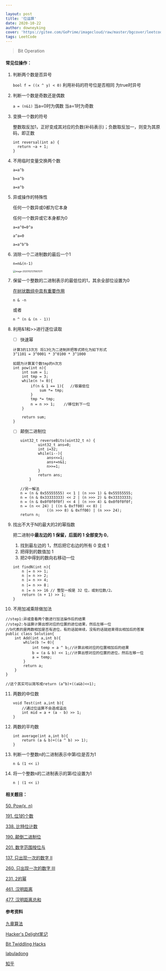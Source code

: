 ```yaml
---

layout: post
title: '位运算'
date: 2020-10-22
author: downeyking
cover: 'https://gitee.com/GoPrime/imagecloud/raw/master/bgcover/leetcode.jpg'
tags: LeetCode
---
```


> Bit Operation



#### 常见位操作：

1. 判断两个数是否异号

   `bool f = ((x ^ y) < 0)`  利用补码的符号位是否相同 为true时异号

2. 判断一个数是奇数还是偶数

   `a = (n&1)`   当a=0时为偶数 当a=1时为奇数

3. 变换一个数的符号

   整数取反加1，正好变成其对应的负数(补码表示)；负数取反加一，则变为其原码，即正数

   ```
   int reversal(int a) {
     return ~a + 1;
   }
   ```

4. 不用临时变量交换两个数

   ```
   a=a^b
   
   b=a^b
   
   a=a^b
   ```

5. 异或操作的特殊性

   任何一个数异或0都为它本身

   任何一个数异或它本身都为0

   ```
   a=a^0=0^a
   
   a^a=0
   
   a=a^b^b
   ```

6. 消除一个二进制数的最后一个1

   ```
   n=n&(n-1)
   ```

   <img src="https://gitee.com/GoPrime/imagecloud/raw/master/img/image-20201021215631211.png" alt="image-20201021215631211" style="zoom:50%;" />

7. 保留一个整数的二进制表示的最低位的1，其余全部位设置为0

   [在树状数组中具有重要作用](https://zhuanlan.zhihu.com/p/93795692)

   `n & -n`

   或者

   `n ^ (n & (n - 1))`

8. 利用&1和>>进行逐位读取

   - [ ] 快速幂

   ```
   计算3的13次方 将13化为二进制并把等式转化为如下形式
   3^1101 = 3^0001 * 3^0100 * 3^1000
   
   如题为计算某个数tmp的n次方 
   int pow(int n){
       int sum = 1;
       int tmp = 3;
       while(n != 0){
           if(n & 1 == 1){   //取最低位
               sum *= tmp;
           }
           tmp *= tmp;
           n = n >> 1;    //移位到下一位
       }
   
       return sum;
   }
   ```
   
   - [ ] 颠倒二进制位
   
     ```
     uint32_t reverseBits(uint32_t n) {
             uint32_t ans=0;
             int i=32;
             while(i--){
                 ans<<=1;
                 ans+=n&1;
                 n>>=1;
             }
             return ans;
         }
         
     //另一解法
     n = (n & 0x55555555) << 1 | (n >>> 1) & 0x55555555;
     n = (n & 0x33333333) << 2 | (n >>> 2) & 0x33333333;
     n = (n & 0x0f0f0f0f) << 4 | (n >>> 4) & 0x0f0f0f0f;
     n = (n << 24) | ((n & 0xff00) << 8) |
                 ((n >>> 8) & 0xff00) | (n >>> 24);
     return n;
     ```
   
     
   
9. 找出不大于N的最大的2的幂指数

   把二进制中**最左边的 1 保留，后面的 1 全部变为 0**。

   1. 找到最左边的 1，然后把它右边的所有 0 变成 1
   2. 把得到的数值加 1
   3. 把2中得到的数向右移动一位

   ```
   int findN(int n){
       n |= n >> 1;
       n |= n >> 2;
       n |= n >> 4;
       n |= n >> 8；
       n |= n >> 16 // 整型一般是 32 位，或到位数/2。
       return (n + 1) >> 1;
   }
   ```

10. 不用加减乘除做加法

   ```
   //step1:异或查看两个数进行加法操作后的结果
   //step2:与运算计算出想对应的位置的进位结果，然后左移一位
   //b代表的是两数相加是否有进位，有的话就继续，没有的话就结束得出相加后的答案
   public class Solution{
       int Add(int a,int b){
           while(b != 0){
               int temp = a ^ b;//计算出相对应的位置相加后的结果
               b = (a & b) << 1;//计算出想对应的位置的进位，然后左移一位
               a = temp;
           }
           return a;
       }
   }
   
   //这个其实可以简写成return (a^b)+((a&b)<<1);
   ```

11. 两数的中位数

    ```
    void Test(int a,int b){
        //通过位运算不会造成溢出
    	int mid = a + (a - b) >> 1;
    }
    ```

12. 两数的平均数

    ```
    int average(int a,int b){
    	return (a & b)+((a ^ b) >> 1);
    }
    ```

13. 判断一个整数n的二进制表示中第i位是否为1

    `n & (1 << i)`

14. 将一个整数n的二进制表示的第i位设置为1

    `n | (1 << i)`

#### **相关题目：**

[50. Pow(x, n)](https://leetcode-cn.com/problems/powx-n/)

[191. 位1的个数](https://leetcode-cn.com/problems/number-of-1-bits/)

[338. 比特位计数](https://leetcode-cn.com/problems/counting-bits/)

[190. 颠倒二进制位](https://leetcode-cn.com/problems/reverse-bits/)

[201. 数字范围按位与](https://leetcode-cn.com/problems/bitwise-and-of-numbers-range/)

[137. 只出现一次的数字 II](https://leetcode-cn.com/problems/single-number-ii/)

[260. 只出现一次的数字 III](https://leetcode-cn.com/problems/single-number-iii/)

[231. 2的幂](https://leetcode-cn.com/problems/power-of-two/)

[461. 汉明距离](https://leetcode-cn.com/problems/hamming-distance/)

[477. 汉明距离总和](https://leetcode-cn.com/problems/total-hamming-distance/)



#### 参考资料

[九章算法](https://mp.weixin.qq.com/s?__biz=MzU2OTUyNzk1NQ==&mid=2247490892&amp;idx=1&amp;sn=2021f5f22d96f08d9d62931b634a4178&source=41#wechat_redirect)

[Hacker's Delight笔记](https://www.cnblogs.com/Five100Miles/p/8458380.html)

[Bit Twiddling Hacks](http://graphics.stanford.edu/~seander/bithacks.html#ReverseParallel)

[labuladong](https://labuladong.gitbook.io/algo/suan-fa-si-wei-xi-lie/chang-yong-de-wei-cao-zuo)

[知乎](https://zhuanlan.zhihu.com/p/148790042)



